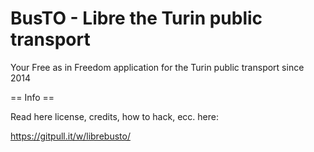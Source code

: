 # BusTO - Libre the Turin public transport

Your Free as in Freedom application for the Turin public transport since 2014

== Info ==

Read here license, credits, how to hack, ecc. here:

https://gitpull.it/w/librebusto/
